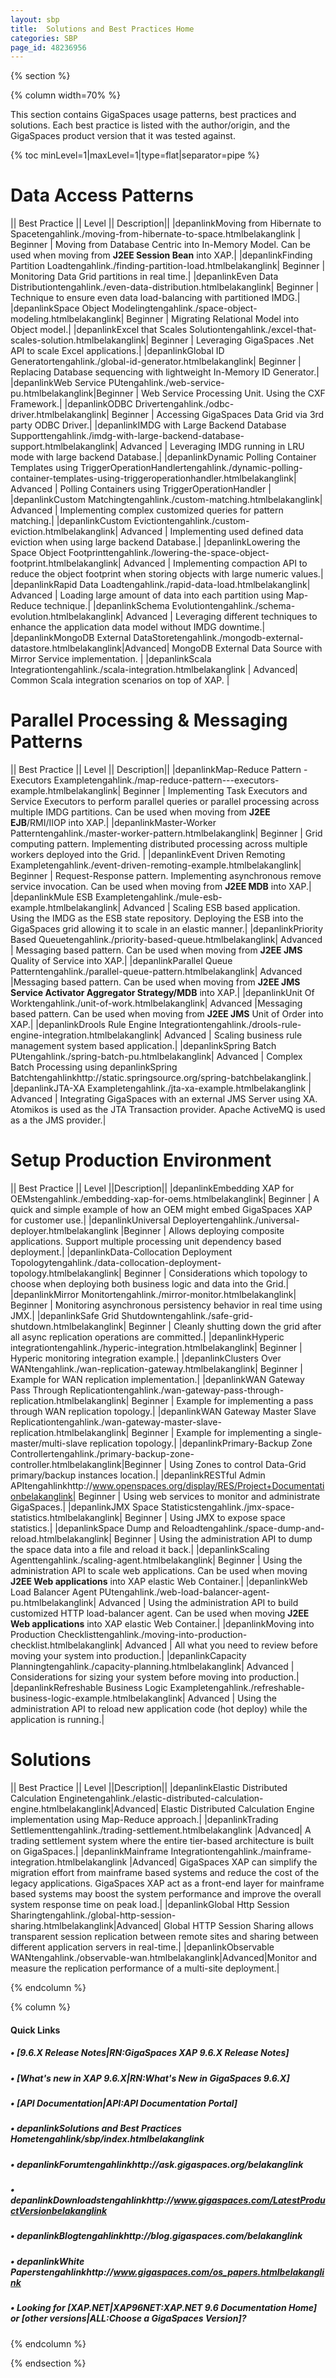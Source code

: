 ```yaml
---
layout: sbp
title:  Solutions and Best Practices Home
categories: SBP
page_id: 48236956
---
```


{% section %}

{% column width=70% %}

This section contains GigaSpaces usage patterns, best practices and solutions. Each best practice is listed with the author/origin, and the GigaSpaces product version that it was tested against.

{% toc minLevel=1|maxLevel=1|type=flat|separator=pipe %}


# Data Access Patterns
|| Best Practice || Level || Description||
|depanlinkMoving from Hibernate to Spacetengahlink./moving-from-hibernate-to-space.htmlbelakanglink | Beginner | Moving from Database Centric into In-Memory Model. Can be used when moving from **J2EE Session Bean** into XAP.|
|depanlinkFinding Partition Loadtengahlink./finding-partition-load.htmlbelakanglink| Beginner | Monitoring Data Grid partitions in real time.|
|depanlinkEven Data Distributiontengahlink./even-data-distribution.htmlbelakanglink| Beginner | Technique to ensure even data load-balancing with partitioned IMDG.|
|depanlinkSpace Object Modelingtengahlink./space-object-modeling.htmlbelakanglink| Beginner | Migrating Relational Model into Object model.|
|depanlinkExcel that Scales Solutiontengahlink./excel-that-scales-solution.htmlbelakanglink| Beginner | Leveraging GigaSpaces .Net API to scale Excel applications.|
|depanlinkGlobal ID Generatortengahlink./global-id-generator.htmlbelakanglink| Beginner | Replacing Database sequencing with lightweight In-Memory ID Generator.|
|depanlinkWeb Service PUtengahlink./web-service-pu.htmlbelakanglink|Beginner | Web Service Processing Unit. Using the CXF Framework.|
|depanlinkODBC Drivertengahlink./odbc-driver.htmlbelakanglink| Beginner | Accessing GigaSpaces Data Grid via 3rd party ODBC Driver.|
|depanlinkIMDG with Large Backend Database Supporttengahlink./imdg-with-large-backend-database-support.htmlbelakanglink| Advanced | Leveraging IMDG running in LRU mode with large backend Database.|
|depanlinkDynamic Polling Container Templates using TriggerOperationHandlertengahlink./dynamic-polling-container-templates-using-triggeroperationhandler.htmlbelakanglink| Advanced | Polling Containers using TriggerOperationHandler |
|depanlinkCustom Matchingtengahlink./custom-matching.htmlbelakanglink| Advanced | Implementing complex customized queries for pattern matching.|
|depanlinkCustom Evictiontengahlink./custom-eviction.htmlbelakanglink| Advanced | Implementing used defined data eviction when using large backend Database.|
|depanlinkLowering the Space Object Footprinttengahlink./lowering-the-space-object-footprint.htmlbelakanglink| Advanced | Implementing compaction API to reduce the object footprint when storing objects with large numeric values.|
|depanlinkRapid Data Loadtengahlink./rapid-data-load.htmlbelakanglink| Advanced | Loading large amount of data into each partition using Map-Reduce technique.|
|depanlinkSchema Evolutiontengahlink./schema-evolution.htmlbelakanglink| Advanced | Leveraging different techniques to enhance the application data model without IMDG downtime.|
|depanlinkMongoDB External DataStoretengahlink./mongodb-external-datastore.htmlbelakanglink|Advanced| MongoDB External Data Source with Mirror Service implementation. |
|depanlinkScala Integrationtengahlink./scala-integration.htmlbelakanglink | Advanced| Common Scala integration scenarios on top of XAP. |

# Parallel Processing & Messaging Patterns
|| Best Practice || Level || Description||
|depanlinkMap-Reduce Pattern - Executors Exampletengahlink./map-reduce-pattern---executors-example.htmlbelakanglink| Beginner | Implementing Task Executors and Service Executors to perform parallel queries or parallel processing across multiple IMDG partitions. Can be used when moving from **J2EE EJB**/RMI/IIOP into XAP.|
|depanlinkMaster-Worker Patterntengahlink./master-worker-pattern.htmlbelakanglink| Beginner | Grid computing pattern. Implementing distributed processing across multiple workers deployed into the Grid. |
|depanlinkEvent Driven Remoting Exampletengahlink./event-driven-remoting-example.htmlbelakanglink| Beginner | Request-Response pattern. Implementing asynchronous remove service invocation. Can be used when moving from **J2EE MDB** into XAP.|
|depanlinkMule ESB Exampletengahlink./mule-esb-example.htmlbelakanglink| Advanced | Scaling ESB based application. Using the IMDG as the ESB state repository. Deploying the ESB into the GigaSpaces grid allowing it to scale in an elastic manner.|
|depanlinkPriority Based Queuetengahlink./priority-based-queue.htmlbelakanglink| Advanced | Messaging based pattern. Can be used when moving from **J2EE JMS** Quality of Service into XAP.|
|depanlinkParallel Queue Patterntengahlink./parallel-queue-pattern.htmlbelakanglink| Advanced |Messaging based pattern. Can be used when moving from **J2EE JMS Service Activator Aggregator Strategy/MDB** into XAP.|
|depanlinkUnit Of Worktengahlink./unit-of-work.htmlbelakanglink| Advanced |Messaging based pattern. Can be used when moving from **J2EE JMS** Unit of Order into XAP.|
|depanlinkDrools Rule Engine Integrationtengahlink./drools-rule-engine-integration.htmlbelakanglink| Advanced | Scaling business rule management system based application.|
|depanlinkSpring Batch PUtengahlink./spring-batch-pu.htmlbelakanglink| Advanced | Complex Batch Processing using depanlinkSpring Batchtengahlinkhttp://static.springsource.org/spring-batchbelakanglink.|
|depanlinkJTA-XA Exampletengahlink./jta-xa-example.htmlbelakanglink | Advanced | Integrating GigaSpaces with an external JMS Server using XA. Atomikos is used as the JTA Transaction provider. Apache ActiveMQ is used as a the JMS provider.|

# Setup Production Environment
|| Best Practice || Level ||Description||
|depanlinkEmbedding XAP for OEMstengahlink./embedding-xap-for-oems.htmlbelakanglink| Beginner | A quick and simple example of how an OEM might embed GigaSpaces XAP for customer use.|
|depanlinkUniversal Deployertengahlink./universal-deployer.htmlbelakanglink |Beginner | Allows deploying composite applications. Support multiple processing unit dependency based deployment.|
|depanlinkData-Collocation Deployment Topologytengahlink./data-collocation-deployment-topology.htmlbelakanglink| Beginner | Considerations which topology to choose when deploying both business logic and data into the Grid.|
|depanlinkMirror Monitortengahlink./mirror-monitor.htmlbelakanglink| Beginner | Monitoring asynchronous persistency behavior in real time using JMX.|
|depanlinkSafe Grid Shutdowntengahlink./safe-grid-shutdown.htmlbelakanglink| Beginner | Cleanly shutting down the grid after all async replication operations are committed.|
|depanlinkHyperic integrationtengahlink./hyperic-integration.htmlbelakanglink| Beginner | Hyperic monitoring integration example.|
|depanlinkClusters Over WANtengahlink./wan-replication-gateway.htmlbelakanglink| Beginner | Example for WAN replication implementation.|
|depanlinkWAN Gateway Pass Through Replicationtengahlink./wan-gateway-pass-through-replication.htmlbelakanglink| Beginner | Example for implementing a pass through WAN replication topology.|
|depanlinkWAN Gateway Master Slave Replicationtengahlink./wan-gateway-master-slave-replication.htmlbelakanglink| Beginner | Example for implementing a single-master/multi-slave replication topology.|
|depanlinkPrimary-Backup Zone Controllertengahlink./primary-backup-zone-controller.htmlbelakanglink|Beginner | Using Zones to control Data-Grid primary/backup instances location.|
|depanlinkRESTful Admin APItengahlinkhttp://www.openspaces.org/display/RES/Project+Documentationbelakanglink| Beginner | Using web services to monitor and administrate GigaSpaces.|
|depanlinkJMX Space Statisticstengahlink./jmx-space-statistics.htmlbelakanglink| Beginner | Using JMX to expose space statistics.|
|depanlinkSpace Dump and Reloadtengahlink./space-dump-and-reload.htmlbelakanglink| Beginner | Using the administration API to dump the space data into a file and reload it back.|
|depanlinkScaling Agenttengahlink./scaling-agent.htmlbelakanglink| Beginner | Using the administration API to scale web applications. Can be used when moving **J2EE Web applications** into XAP elastic Web Container.|
|depanlinkWeb Load Balancer Agent PUtengahlink./web-load-balancer-agent-pu.htmlbelakanglink| Advanced | Using the administration API to build customized HTTP load-balancer agent. Can be used when moving **J2EE Web applications** into XAP elastic Web Container.|
|depanlinkMoving into Production Checklisttengahlink./moving-into-production-checklist.htmlbelakanglink| Advanced | All what you need to review before moving your system into production.|
|depanlinkCapacity Planningtengahlink./capacity-planning.htmlbelakanglink| Advanced | Considerations for sizing your system before moving into production.|
|depanlinkRefreshable Business Logic Exampletengahlink./refreshable-business-logic-example.htmlbelakanglink| Advanced | Using the administration API to reload new application code (hot deploy) while the application is running.|

# Solutions
|| Best Practice || Level ||Description||
|depanlinkElastic Distributed Calculation Enginetengahlink./elastic-distributed-calculation-engine.htmlbelakanglink|Advanced| Elastic Distributed Calculation Engine implementation using Map-Reduce approach.|
|depanlinkTrading Settlementtengahlink./trading-settlement.htmlbelakanglink |Advanced| A trading settlement system where the entire tier-based architecture is built on GigaSpaces.|
|depanlinkMainframe Integrationtengahlink./mainframe-integration.htmlbelakanglink |Advanced| GigaSpaces XAP can simplify the migration effort from mainframe based systems and reduce the cost of the legacy applications. GigaSpaces XAP act as a front-end layer for mainframe based systems may boost the system performance and improve the overall system response time on peak load.|
|depanlinkGlobal Http Session Sharingtengahlink./global-http-session-sharing.htmlbelakanglink|Advanced| Global HTTP Session Sharing allows transparent session replication between remote sites and sharing between different application servers in real-time.|
|depanlinkObservable WANtengahlink./observable-wan.htmlbelakanglink|Advanced|Monitor and measure the replication performance of a multi-site deployment.|

{% endcolumn %}


{% column %}


#### Quick Links

##### • [9.6.X Release Notes|RN:GigaSpaces XAP 9.6.X Release Notes]

##### • [What's new in XAP 9.6.X|RN:What's New in GigaSpaces 9.6.X]

##### • [API Documentation|API:API Documentation Portal]

##### • depanlinkSolutions and Best Practices Hometengahlink/sbp/index.htmlbelakanglink

##### • depanlinkForumtengahlinkhttp://ask.gigaspaces.org/belakanglink

##### • depanlinkDownloadstengahlinkhttp://www.gigaspaces.com/LatestProductVersionbelakanglink

##### • depanlinkBlogtengahlinkhttp://blog.gigaspaces.com/belakanglink

##### • depanlinkWhite Paperstengahlinkhttp://www.gigaspaces.com/os_papers.htmlbelakanglink

##### • Looking for **[XAP.NET|XAP96NET:XAP.NET 9.6 Documentation Home]** or **[other versions|ALL:Choose a GigaSpaces Version]**?


{% endcolumn %}

{% endsection %}
